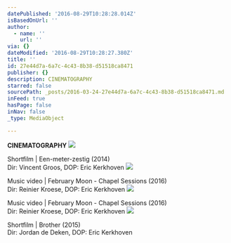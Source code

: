 ```yaml
---
datePublished: '2016-08-29T10:28:28.014Z'
isBasedOnUrl: ''
author:
  - name: ''
    url: ''
via: {}
dateModified: '2016-08-29T10:28:27.380Z'
title: ''
id: 27e44d7a-6a7c-4c43-8b38-d51518ca8471
publisher: {}
description: CINEMATOGRAPHY
starred: false
sourcePath: _posts/2016-03-24-27e44d7a-6a7c-4c43-8b38-d51518ca8471.md
inFeed: true
hasPage: false
inNav: false
_type: MediaObject

---
```

**CINEMATOGRAPHY**
![](https://s3-us-west-2.amazonaws.com/the-grid-img/p/9195fa3e2a2accb65552ab3454d857df1073ca5d.jpg)

Shortfilm | Een-meter-zestig (2014)  
Dir: Vincent Groos, DOP: Eric Kerkhoven
![](https://the-grid-user-content.s3-us-west-2.amazonaws.com/0467a7d9-55e0-4430-baf7-0fa6c4be8b10.jpg)

Music video | February Moon - Chapel Sessions (2016)  
Dir: Reinier Kroese, DOP: Eric Kerkhoven
![](https://the-grid-user-content.s3-us-west-2.amazonaws.com/98a0660a-5623-47b4-a276-77b07f774d56.jpg)

Music video | February Moon - Chapel Sessions (2016)  
Dir: Reinier Kroese, DOP: Eric Kerkhoven
![](https://the-grid-user-content.s3-us-west-2.amazonaws.com/32bcd8b8-418e-4890-9705-6abd8f0dba88.jpg)

Shortfilm | Brother (2015)  
Dir: Jordan de Deken, DOP: Eric Kerkhoven